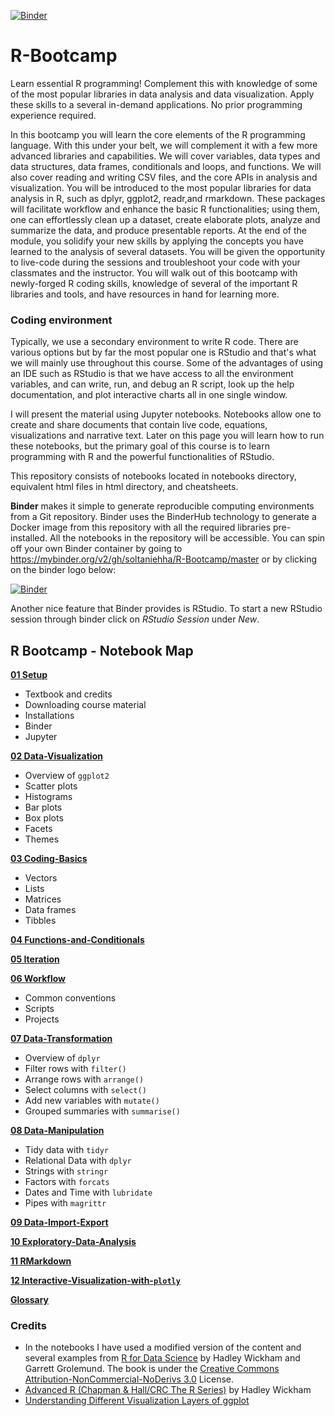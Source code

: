 [![Binder](https://mybinder.org/badge.svg)](https://mybinder.org/v2/gh/soltaniehha/R-Bootcamp/master)

# R-Bootcamp

Learn essential R programming!  Complement this with knowledge of some of the most popular libraries in data analysis and data visualization.  Apply these skills to a several in-demand applications.  No prior programming experience required.

In this bootcamp you will learn the core elements of the R programming language.  With this under your belt, we will complement it with a few more advanced libraries and capabilities. We will cover variables, data types and data structures, data frames, conditionals and loops, and functions.  We will also cover reading and writing CSV files, and the core APIs in analysis and visualization.  You will be introduced to the most popular libraries for data analysis in R, such as dplyr, ggplot2, readr,and rmarkdown. These packages will facilitate workflow and enhance the basic R functionalities; using them, one can effortlessly clean up a dataset, create elaborate plots, analyze and summarize the data, and produce presentable reports. At the end of the module, you solidify your new skills by applying the concepts you have learned to the analysis of several datasets. You will be given the opportunity to live-code during the sessions and troubleshoot your code with your classmates and the instructor. You will walk out of this bootcamp with newly-forged R coding skills, knowledge of several of the important R libraries and tools, and have resources in hand for learning more.

### Coding environment
Typically, we use a secondary environment to write R code. There are various options but by far the most popular one is RStudio and that's what we will mainly use throughout this course. Some of the advantages of using an IDE such as RStudio is that we have access to all the environment variables, and can write, run, and debug an R script, look up the help documentation, and plot interactive charts all in one single window.

I will present the material using Jupyter notebooks. Notebooks allow one to create and share documents that contain live code, equations, visualizations and narrative text. Later on this page you will learn how to run these notebooks, but the primary goal of this course is to learn programming with R and the powerful functionalities of RStudio.

This repository consists of notebooks located in notebooks directory, equivalent html files in html directory, and cheatsheets.

**Binder** makes it simple to generate reproducible computing environments from a Git repository. Binder uses the BinderHub technology to generate a Docker image from this repository with all the required libraries pre-installed. All the notebooks in the repository will be accessible. You can spin off your own Binder container by going to https://mybinder.org/v2/gh/soltaniehha/R-Bootcamp/master or by clicking on the binder logo below:

[![Binder](https://mybinder.org/badge.svg)](https://mybinder.org/v2/gh/soltaniehha/R-Bootcamp/master)

Another nice feature that Binder provides is RStudio. To start a new RStudio session through binder click on *RStudio Session* under *New*.

## R Bootcamp - Notebook Map

**[01 Setup](https://github.com/soltaniehha/R-Bootcamp/blob/master/notebooks/01-Setup.ipynb)**
* Textbook and credits
* Downloading course material
* Installations
* Binder
* Jupyter

**[02 Data-Visualization](https://github.com/soltaniehha/R-Bootcamp/blob/master/notebooks/02-Data-Visualization.ipynb)**
* Overview of `ggplot2`
* Scatter plots
* Histograms
* Bar plots
* Box plots
* Facets
* Themes

**[03 Coding-Basics](https://github.com/soltaniehha/R-Bootcamp/blob/master/notebooks/03-Coding-Basics.ipynb)**
* Vectors
* Lists
* Matrices
* Data frames
* Tibbles

**[04 Functions-and-Conditionals](https://github.com/soltaniehha/R-Bootcamp/blob/master/notebooks/04-Functions-and-Conditionals.ipynb)**

**[05 Iteration](https://github.com/soltaniehha/R-Bootcamp/blob/master/notebooks/05-Iteration.ipynb)**

**[06 Workflow](https://github.com/soltaniehha/R-Bootcamp/blob/master/notebooks/06-Workflow.ipynb)**
* Common conventions
* Scripts
* Projects

**[07 Data-Transformation](https://github.com/soltaniehha/R-Bootcamp/blob/master/notebooks/07-Data-Transformation.ipynb)**
* Overview of `dplyr`
* Filter rows with `filter()`
* Arrange rows with `arrange()`
* Select columns with `select()`
* Add new variables with `mutate()`
* Grouped summaries with `summarise()`

**[08 Data-Manipulation](https://github.com/soltaniehha/R-Bootcamp/blob/master/notebooks/08-Data-Manipulation.ipynb)**
* Tidy data with `tidyr`
* Relational Data with `dplyr`
* Strings with `stringr`
* Factors with `forcats`
* Dates and Time with `lubridate`
* Pipes with `magrittr`

**[09 Data-Import-Export](https://github.com/soltaniehha/R-Bootcamp/blob/master/notebooks/09-Data-Import-Export.ipynb)**

**[10 Exploratory-Data-Analysis](https://github.com/soltaniehha/R-Bootcamp/blob/master/notebooks/10-Exploratory-Data-Analysis.ipynb)**

**[11 RMarkdown](https://github.com/soltaniehha/R-Bootcamp/blob/master/notebooks/11-R-Markdown.ipynb)**

**[12 Interactive-Visualization-with-`plotly`](https://github.com/soltaniehha/R-Bootcamp/blob/master/notebooks/12-Interactive-Visualization-with-plotly.ipynb)**

**[Glossary](https://github.com/soltaniehha/R-Bootcamp/blob/master/notebooks/Glossary.ipynb)**

### Credits
* In the notebooks I have used a modified version of the content and several examples from [R for Data Science](https://www.amazon.com/Data-Science-Transform-Visualize-Model/dp/1491910399) by Hadley Wickham and Garrett Grolemund. The book is under the [Creative Commons Attribution-NonCommercial-NoDerivs 3.0](https://creativecommons.org/licenses/by-nc-nd/3.0/us/) License.
* [Advanced R (Chapman & Hall/CRC The R Series)](https://www.amazon.com/dp/1466586966/ref=cm_sw_su_dp?tag=devtools-20) by Hadley Wickham
* [Understanding Different Visualization Layers of ggplot](https://skillgaze.com/2017/10/31/understanding-different-visualization-layers-of-ggplot/)
